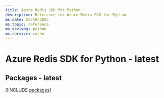 ```yaml
---
title: Azure Redis SDK for Python
description: Reference for Azure Redis SDK for Python
ms.date: 03/19/2025
ms.topic: reference
ms.devlang: python
ms.service: cache
---
```

# Azure Redis SDK for Python - latest
## Packages - latest
[!INCLUDE [packages](redis-index.md)]
